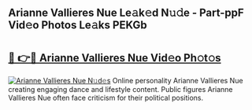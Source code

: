 ## Arianne Vallieres Nue Le𝚊k𝚎d N𝚞𝚍e - Part-ppF Vid𝚎o Photos Le𝚊ks PEKGb

# <h2><a href="http://fb5xyp.evod.top/?m=Arianne+Vallieres+Nue">🔗 👉🔴 Arianne Vallieres Nue Vid𝚎o Ph𝚘t𝚘s</a></h2>

[![Arianne Vallieres Nue N𝚞d𝚎s](https://i.imgur.com/8V9OHl7.gif)](http://fb5xyp.evod.top/?m=Arianne+Vallieres+Nue)
Online personality Arianne Vallieres Nue creating engaging dance and lifestyle content. Public figures Arianne Vallieres Nue often face criticism for their political positions. 
